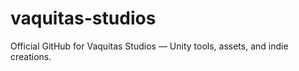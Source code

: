 # vaquitas-studios
Official GitHub for Vaquitas Studios — Unity tools, assets, and indie creations.
